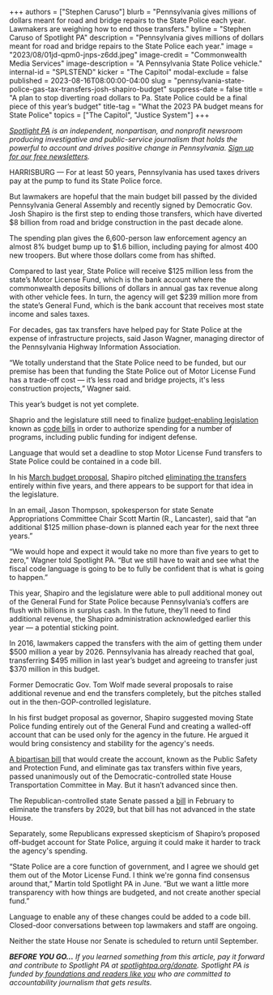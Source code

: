 +++
authors = ["Stephen Caruso"]
blurb = "Pennsylvania gives millions of dollars meant for road and bridge repairs to the State Police each year. Lawmakers are weighing how to end those transfers."
byline = "Stephen Caruso of Spotlight PA"
description = "Pennsylvania gives millions of dollars meant for road and bridge repairs to the State Police each year."
image = "2023/08/01jd-qpm0-jnps-z6dd.jpeg"
image-credit = "Commonwealth Media Services"
image-description = "A Pennsylvania State Police vehicle."
internal-id = "SPLSTEND"
kicker = "The Capitol"
modal-exclude = false
published = 2023-08-16T08:00:00-04:00
slug = "pennsylvania-state-police-gas-tax-transfers-josh-shapiro-budget"
suppress-date = false
title = "A plan to stop diverting road dollars to Pa. State Police could be a final piece of this year’s budget"
title-tag = "What the 2023 PA budget means for State Police"
topics = ["The Capitol", "Justice System"]
+++

<a href="https://www.spotlightpa.org/"><em>Spotlight PA</em></a><em> is an independent, nonpartisan, and nonprofit newsroom producing investigative and public-service journalism that holds the powerful to account and drives positive change in Pennsylvania. </em><a href="https://www.spotlightpa.org/newsletters"><em>Sign up for our free newsletters</em></a><em>.</em>

HARRISBURG — For at least 50 years, Pennsylvania has used taxes drivers pay at the pump to fund its State Police force.

But lawmakers are hopeful that the main budget bill passed by the divided Pennsylvania General Assembly and recently signed by Democratic Gov. Josh Shapiro is the first step to ending those transfers, which have diverted $8 billion from road and bridge construction in the past decade alone.

The spending plan gives the 6,600-person law enforcement agency an almost 8% budget bump up to $1.6 billion, including paying for almost 400 new troopers. But where those dollars come from has shifted.

<script src="https://www.spotlightpa.org/embed.js" async></script><div data-spl-embed-version="1" data-spl-src="https://www.spotlightpa.org/embeds/newsletter/"></div>

Compared to last year, State Police will receive $125 million less from the state’s Motor License Fund, which is the bank account where the commonwealth deposits billions of dollars in annual gas tax revenue along with other vehicle fees. In turn, the agency will get $239 million more from the state’s General Fund, which is the bank account that receives most state income and sales taxes.

For decades, gas tax transfers have helped pay for State Police at the expense of infrastructure projects, said Jason Wagner, managing director of the Pennsylvania Highway Information Association.

“We totally understand that the State Police need to be funded, but our premise has been that funding the State Police out of Motor License Fund has a trade-off cost — it’s less road and bridge projects, it&#39;s less construction projects,” Wagner said.

This year’s budget is not yet complete.

Shaprio and the legislature still need to finalize <a href="https://www.spotlightpa.org/news/2023/08/pennsylvania-budget-legislature-josh-shapiro-kim-ward-education-voucher-funding/">budget-enabling legislation</a> known as <a href="https://www.penncapital-star.com/government-politics/cracking-the-code-these-budget-bills-are-where-the-deals-get-made/">code bills</a> in order to authorize spending for a number of programs, including public funding for indigent defense.

Language that would set a deadline to stop Motor License Fund transfers to State Police could be contained in a code bill.

In his <a href="https://www.spotlightpa.org/news/2023/03/governor-shapiro-budget-education-spending-conservative/">March budget proposal</a>, Shapiro pitched <a href="https://www.spotlightpa.org/news/2023/04/pa-josh-shapiro-budget-state-police-transportation/">eliminating the transfers</a> entirely within five years, and there appears to be support for that idea in the legislature.

In an email, Jason Thompson, spokesperson for state Senate Appropriations Committee Chair Scott Martin (R., Lancaster), said that “an additional $125 million phase-down is planned each year for the next three years.”

“We would hope and expect it would take no more than five years to get to zero,” Wagner told Spotlight PA. “But we still have to wait and see what the fiscal code language is going to be to fully be confident that is what is going to happen.”

This year, Shapiro and the legislature were able to pull additional money out of the General Fund for State Police because Pennsylvania’s coffers are flush with billions in surplus cash. In the future, they’ll need to find additional revenue, the Shapiro administration acknowledged earlier this year — a potential sticking point.

In 2016, lawmakers capped the transfers with the aim of getting them under $500 million a year by 2026. Pennsylvania has already reached that goal, transferring $495 million in last year’s budget and agreeing to transfer just $370 million in this budget.

Former Democratic Gov. Tom Wolf made several proposals to raise additional revenue and end the transfers completely, but the pitches stalled out in the then-GOP-controlled legislature.

In his first budget proposal as governor, Shapiro suggested moving State Police funding entirely out of the General Fund and creating a walled-off account that can be used only for the agency in the future. He argued it would bring consistency and stability for the agency&#39;s needs.

<a href="https://www.legis.state.pa.us/cfdocs/billinfo/billinfo.cfm?syear=2023&amp;sind=0&amp;body=H&amp;type=B&amp;bn=1162">A bipartisan bill</a> that would create the account, known as the Public Safety and Protection Fund, and eliminate gas tax transfers within five years, passed unanimously out of the Democratic-controlled state House Transportation Committee in May. But it hasn’t advanced since then.

The Republican-controlled state Senate passed a <a href="https://www.legis.state.pa.us/cfdocs/billinfo/billinfo.cfm?syear=2023&amp;sind=0&amp;body=S&amp;type=B&amp;bn=121">bill</a> in February to eliminate the transfers by 2029, but that bill has not advanced in the state House.

<script src="https://www.spotlightpa.org/embed.js" async></script><div data-spl-embed-version="1" data-spl-src="https://www.spotlightpa.org/embeds/donate/"></div>

Separately, some Republicans expressed skepticism of Shapiro’s proposed off-budget account for State Police, arguing it could make it harder to track the agency&#39;s spending.

“State Police are a core function of government, and I agree we should get them out of the Motor License Fund. I think we&#39;re gonna find consensus around that,” Martin told Spotlight PA in June. “But we want a little more transparency with how things are budgeted, and not create another special fund.”

Language to enable any of these changes could be added to a code bill. Closed-door conversations between top lawmakers and staff are ongoing.

Neither the state House nor Senate is scheduled to return until September.

<strong><em>BEFORE YOU GO…</em></strong><em> If you learned something from this article, pay it forward and contribute to Spotlight PA at </em><a href="http://spotlightpa.org/donate"><em>spotlightpa.org/donate</em></a><em>. Spotlight PA is funded by</em><a href="https://www.spotlightpa.org/support"><em> foundations and readers like you</em></a><em> who are committed to accountability journalism that gets results.</em>

